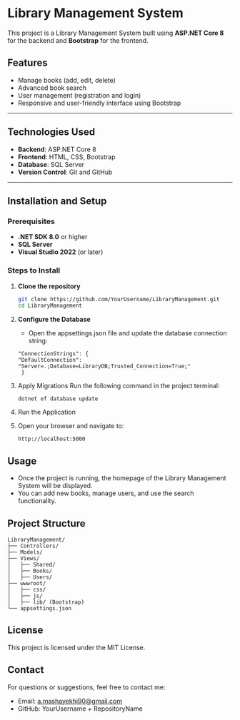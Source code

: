 # Library Management System

This project is a Library Management System built using **ASP.NET Core 8** for the backend and **Bootstrap** for the frontend.

## Features
- Manage books (add, edit, delete)
- Advanced book search
- User management (registration and login)
- Responsive and user-friendly interface using Bootstrap

---

## Technologies Used
- **Backend**: ASP.NET Core 8
- **Frontend**: HTML, CSS, Bootstrap
- **Database**: SQL Server
- **Version Control**: Git and GitHub

---

## Installation and Setup

### Prerequisites
- **.NET SDK 8.0** or higher
- **SQL Server**
- **Visual Studio 2022** (or later)

### Steps to Install
1. **Clone the repository**
   ```bash
   git clone https://github.com/YourUsername/LibraryManagement.git
   cd LibraryManagement
   ```

2. **Configure the Database**
     - Open the appsettings.json file and update the database connection string:
     ```
     "ConnectionStrings": {
     "DefaultConnection": "Server=.;Database=LibraryDB;Trusted_Connection=True;"
      }
      ```
3. Apply Migrations Run the following command in the project terminal:
   ```
   dotnet ef database update
   ```
   
4. Run the Application

5. Open your browser and navigate to:
   ```
   http://localhost:5000
   ```

## Usage
 - Once the project is running, the homepage of the Library Management System will be displayed.
 - You can add new books, manage users, and use the search functionality.

## Project Structure
   ```
   LibraryManagement/
   ├── Controllers/
   ├── Models/
   ├── Views/
   │   ├── Shared/
   │   ├── Books/
   │   ├── Users/
   ├── wwwroot/
   │   ├── css/
   │   ├── js/
   │   ├── lib/ (Bootstrap)
   └── appsettings.json
   ```

## License
This project is licensed under the MIT License.

## Contact
For questions or suggestions, feel free to contact me:
   - Email: a.mashayekhi90@gmail.com
   - GitHub: YourUsername + RepositoryName
